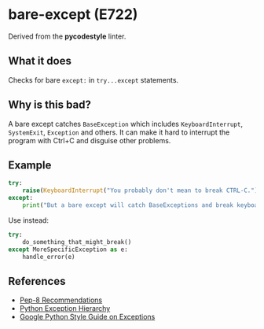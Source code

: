 # bare-except (E722)

Derived from the **pycodestyle** linter.

## What it does
Checks for bare `except:` in `try...except` statements.

## Why is this bad?
A bare except catches `BaseException` which includes `KeyboardInterrupt`, `SystemExit`, `Exception` and others. It can make it hard to interrupt the program with Ctrl+C and disguise other problems.

## Example
```python
try:
    raise(KeyboardInterrupt("You probably don't mean to break CTRL-C."))
except:
    print("But a bare except will catch BaseExceptions and break keyboard interrupts.")
```

Use instead:
```python
try:
    do_something_that_might_break()
except MoreSpecificException as e:
    handle_error(e)
```

## References
- [Pep-8 Recommendations](https://www.python.org/dev/peps/pep-0008/#programming-recommendations)
- [Python Exception Hierarchy](https://docs.python.org/3/library/exceptions.html#exception-hierarchy)
- [Google Python Style Guide on Exceptions](https://google.github.io/styleguide/pyguide.html#24-exceptions)